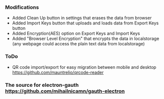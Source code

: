 ### Modifications 
- Added Clean Up button in settings that erases the data from browser
- Added Import Keys button that uploads and loads data from Export Keys button
- Added Encryption(AES) option on Export Keys and Import Keys
- Added "Browser Level Encryption" that encrypts the data in localstorage (any webpage could access the plain text data from localstorage)
### ToDo
- QR code import/export for easy migration between mobile and desktop https://github.com/mauntrelio/qrcode-reader


### The source for electron-gauth https://github.com/mihailnicamn/gauth-electron

